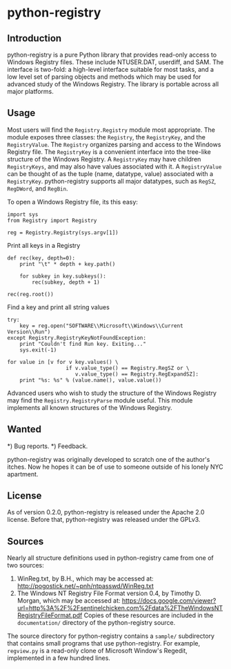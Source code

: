 
python-registry
===============

Introduction
------------
python-registry is a pure Python library that provides read-only
access to Windows Registry files.
These include NTUSER.DAT, userdiff, and SAM. The interface is two-fold:
a high-level interface suitable for most tasks, and a low level
set of parsing objects and methods which may be used for advanced
study of the Windows Registry. The library is portable across all
major platforms.

Usage
-----

Most users will find the `Registry.Registry` module most appropriate.
The module exposes three classes: the `Registry`, the `RegistryKey`,
and the `RegistryValue`. The `Registry` organizes parsing and access
to the Windows Registry file. The `RegistryKey` is a convenient
interface into the tree-like structure of the Windows Registry.
A `RegistryKey` may have children `RegistryKeys`, and may also have
values associated with it. A `RegistryValue` can be thought of as
the tuple (name, datatype, value) associated with a `RegistryKey`.
python-registry supports all major datatypes, such as `RegSZ`,
`RegDWord`, and `RegBin`.

To open a Windows Registry file, its this easy:


    import sys
    from Registry import Registry
    
    reg = Registry.Registry(sys.argv[1])


Print all keys in a Registry


    def rec(key, depth=0):
        print "\t" * depth + key.path()
    
        for subkey in key.subkeys():
            rec(subkey, depth + 1)
    
    rec(reg.root())


Find a key and print all string values


    try:
        key = reg.open("SOFTWARE\\Microsoft\\Windows\\Current Version\\Run")
    except Registry.RegistryKeyNotFoundException:
        print "Couldn't find Run key. Exiting..."
        sys.exit(-1)
    
    for value in [v for v key.values() \
                       if v.value_type() == Registry.RegSZ or \
                          v.value_type() == Registry.RegExpandSZ]:
        print "%s: %s" % (value.name(), value.value())


Advanced users who wish to study the structure of the Windows
Registry may find the `Registry.RegistryParse` module useful.
This module implements all known structures of the Windows Registry.

Wanted
------
*) Bug reports.
*) Feedback.

python-registry was originally developed to scratch one of
the author's itches.  Now he hopes it can be of use to
someone outside of his lonely NYC apartment.


License
-------
As of version 0.2.0, python-registry is released under the Apache 2.0 license.
Before that, python-registry was released under the GPLv3.


Sources
-------
Nearly all structure definitions used in python-registry
came from one of two sources:
1) WinReg.txt, by B.H., which may be accessed at:
   http://pogostick.net/~pnh/ntpasswd/WinReg.txt
2) The Windows NT Registry File Format version 0.4, by
   Timothy D. Morgan, which may be accessed at:
   https://docs.google.com/viewer?url=http%3A%2F%2Fsentinelchicken.com%2Fdata%2FTheWindowsNTRegistryFileFormat.pdf
Copies of these resources are included in the
`documentation/` directory of the python-registry source.


The source directory for python-registry contains a `sample/`
subdirectory that contains small programs that use python-registry.
For example, `regview.py` is a read-only clone of Microsoft Window's
Regedit, implemented in a few hundred lines.
